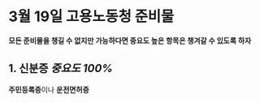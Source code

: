 # 3월 19일 고용노동청 준비물

__모든 준비물을 챙길 수 없지만 가능하다면 중요도 높은 항목은 챙겨갈 수 있도록 하자__ 

## 1. 신분증 *중요도 100%*
**주민등록증**이나 **운전면허증**



